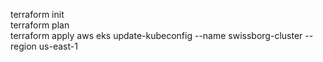 terraform init  
terraform plan  
terraform apply 
aws eks update-kubeconfig --name swissborg-cluster --region us-east-1   
